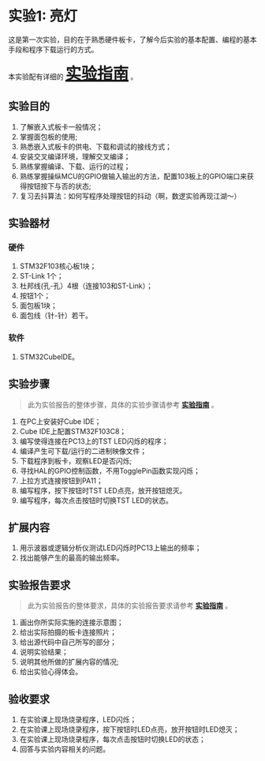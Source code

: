 # 实验1: 亮灯 

这是第一次实验，目的在于熟悉硬件板卡，了解今后实验的基本配置、编程的基本手段和程序下载运行的方式。

本实验配有详细的 **<u><font size=6>[实验指南](lab1_guide.md)</font></u>** 。

## 实验目的

1. 了解嵌入式板卡一般情况；
2. 掌握面包板的使用;
3. 熟悉嵌入式板卡的供电、下载和调试的接线方式；
4. 安装交叉编译环境，理解交叉编译；
5. 熟练掌握编译、下载、运行的过程；
6. 熟练掌握操纵MCU的GPIO做输入输出的方法，配置103板上的GPIO端口来获得按钮按下与否的状态;
7. 复习去抖算法：如何写程序处理按钮的抖动（啊，数逻实验再现江湖～）

## 实验器材

### 硬件

1. STM32F103核心板1块；
2. ST-Link 1个；
3. 杜邦线(孔-孔）4根（连接103和ST-Link）；
4. 按钮1个；
5. 面包板1块；
6. 面包线（针-针）若干。

### 软件

1. STM32CubeIDE。

## 实验步骤
> 此为实验报告的整体步骤，具体的实验步骤请参考 **<u>[实验指南](lab1_guide.md)</u>** 。

1. 在PC上安装好Cube IDE；
2. Cube IDE上配置STM32F103C8；
3. 编写使得连接在PC13上的TST LED闪烁的程序；
4. 编译产生可下载/运行的二进制映像文件；
5. 下载程序到板卡，观察LED是否闪烁;
6. 寻找HAL的GPIO控制函数，不用TogglePin函数实现闪烁；
7. 上拉方式连接按钮到PA11；
8. 编写程序，按下按钮时TST LED点亮，放开按钮熄灭。
9. 编写程序，每次点击按钮时切换TST LED的状态。

## 扩展内容

1. 用示波器或逻辑分析仪测试LED闪烁时PC13上输出的频率；
2. 找出能够产生的最高的输出频率。

## 实验报告要求

> 此为实验报告的整体要求，具体的实验报告要求请参考 **<u>[实验指南](lab1_guide.md)</u>** 。

1. 画出你所实际实施的连接示意图；
2. 给出实际拍摄的板卡连接照片；
3. 给出源代码中自己所写的部分；
4. 说明实验结果；
5. 说明其他所做的扩展内容的情况;
6. 给出实验心得体会。

## 验收要求

1. 在实验课上现场烧录程序，LED闪烁；
2. 在实验课上现场烧录程序，按下按钮时LED点亮，放开按钮时LED熄灭；
3. 在实验课上现场烧录程序，每次点击按钮时切换LED的状态；
4. 回答与实验内容相关的问题。